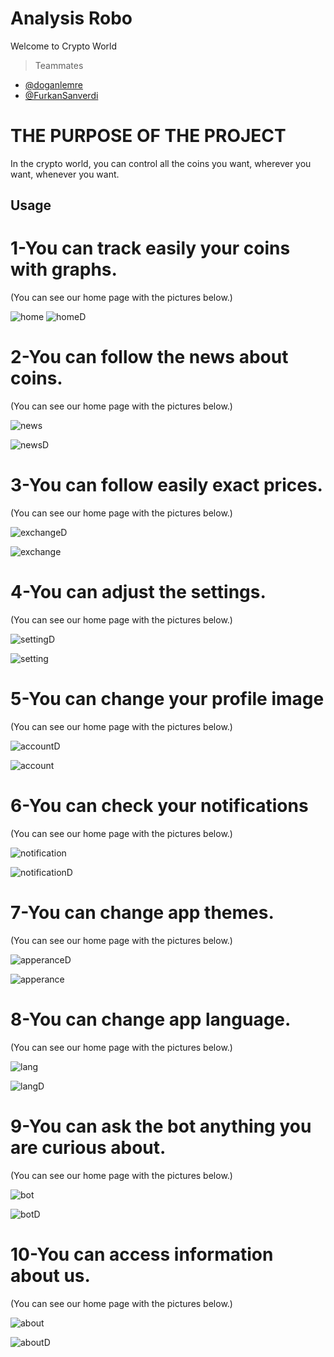 # Analysis Robo

Welcome to Crypto World


> Teammates
 - [@doganlemre](https://github.com/doganlemre)
 - [@FurkanSanverdi](https://github.com/FurkanSanverdi)


# THE PURPOSE OF THE PROJECT

In the crypto world, you can control all the coins you want, wherever you want, whenever you want.

## Usage

# 1-You can track easily your coins with graphs.
(You can see our home page with the pictures below.)

![home](https://github.com/Yido1007/AnalysisRobo/assets/90920588/9294a456-dbcb-4a4d-87a9-9278e29f3912)
![homeD](https://github.com/Yido1007/AnalysisRobo/assets/90920588/9242198c-3aa4-4f96-b2b5-664a31fcde51)


# 2-You can follow the news about coins.
(You can see our home page with the pictures below.)

![news](https://github.com/Yido1007/AnalysisRobo/assets/90920588/ecffe7bd-47e7-41e9-bd9f-0fd64b6a9059)

![newsD](https://github.com/Yido1007/AnalysisRobo/assets/90920588/ae43c113-1e58-47dd-8e1f-2c9354f56b4e)

# 3-You can follow easily exact prices.
(You can see our home page with the pictures below.)

![exchangeD](https://github.com/Yido1007/AnalysisRobo/assets/90920588/90d0eca3-5216-4fa5-970a-8b9eb40a5b5a)

![exchange](https://github.com/Yido1007/AnalysisRobo/assets/90920588/847dfab3-bb04-404e-897f-b277cb9dc05f)

# 4-You can adjust the settings.
(You can see our home page with the pictures below.)

![settingD](https://github.com/Yido1007/AnalysisRobo/assets/90920588/9187d7ff-add5-4b5c-9773-475d96b3b0aa)

![setting](https://github.com/Yido1007/AnalysisRobo/assets/90920588/2e80b0dc-26e5-4e5f-a8c0-2253bfeda2ec)


# 5-You can change your profile image
(You can see our home page with the pictures below.)

![accountD](https://github.com/Yido1007/AnalysisRobo/assets/90920588/b00ef92a-5fef-4f84-b5b1-f623decb518a)

![account](https://github.com/Yido1007/AnalysisRobo/assets/90920588/6a8369df-87ba-4dc5-a3c7-5f88bbb41cd2)


# 6-You can check your notifications
(You can see our home page with the pictures below.)

![notification](https://github.com/Yido1007/AnalysisRobo/assets/90920588/6f5597da-ae5e-4944-aae7-49ea5fd1a39e)

![notificationD](https://github.com/Yido1007/AnalysisRobo/assets/90920588/4ba0b0f9-db7d-439d-a5de-da57f1229eb9)

# 7-You can change app themes.
(You can see our home page with the pictures below.)

![apperanceD](https://github.com/Yido1007/AnalysisRobo/assets/90920588/fda6eb4b-e5d5-466d-bee0-47ce43b583bb)

![apperance](https://github.com/Yido1007/AnalysisRobo/assets/90920588/a59eec2b-7e14-4eb6-9afd-1a4d62f18208)

# 8-You can change app language.
(You can see our home page with the pictures below.)

![lang](https://github.com/Yido1007/AnalysisRobo/assets/90920588/23999cdd-478d-4767-b3b7-a7644100ca9a)

![langD](https://github.com/Yido1007/AnalysisRobo/assets/90920588/79ff4ed2-60a1-4a82-92d2-1e2981a4fe48)


# 9-You can ask the bot anything you are curious about.
(You can see our home page with the pictures below.)

![bot](https://github.com/Yido1007/AnalysisRobo/assets/90920588/0725e5ff-f502-4db2-923b-3d1291a00d53)

![botD](https://github.com/Yido1007/AnalysisRobo/assets/90920588/0da77d70-937b-497e-9d65-3a5e51697bf6)

# 10-You can access information about us.
(You can see our home page with the pictures below.)

![about](https://github.com/Yido1007/AnalysisRobo/assets/90920588/9999a833-e718-42ad-85e1-16739a2a7690)

![aboutD](https://github.com/Yido1007/AnalysisRobo/assets/90920588/c316b62d-f3c3-4997-827f-c46e231e0aa7)







